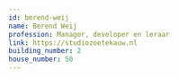 ```yaml
---
id: berend-weij
name: Berend Weij
profession: Manager, developer en leraar
link: https://studiozoetekauw.nl
building_number: 2
house_number: 50
---
```

